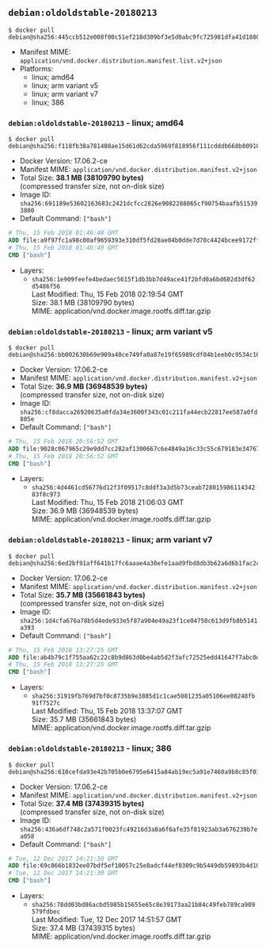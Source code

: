 ## `debian:oldoldstable-20180213`

```console
$ docker pull debian@sha256:445ccb512e008f00c51ef218d309bf3e5d0abc9fc725981dfa41d18809580746
```

-	Manifest MIME: `application/vnd.docker.distribution.manifest.list.v2+json`
-	Platforms:
	-	linux; amd64
	-	linux; arm variant v5
	-	linux; arm variant v7
	-	linux; 386

### `debian:oldoldstable-20180213` - linux; amd64

```console
$ docker pull debian@sha256:f118fb38a781408ae15d61d62cda5969f818956f111cdddb668b809103661d6c
```

-	Docker Version: 17.06.2-ce
-	Manifest MIME: `application/vnd.docker.distribution.manifest.v2+json`
-	Total Size: **38.1 MB (38109790 bytes)**  
	(compressed transfer size, not on-disk size)
-	Image ID: `sha256:691189e53602163683c2421dcfcc2826e9082288065cf90754baafb515393800`
-	Default Command: `["bash"]`

```dockerfile
# Thu, 15 Feb 2018 01:46:48 GMT
ADD file:a9f97fc1a98c00af9659393e310df5fd28ae04b0dde7d70c4424bcee9172ff28 in / 
# Thu, 15 Feb 2018 01:46:49 GMT
CMD ["bash"]
```

-	Layers:
	-	`sha256:1e909feefe4bedaec5615f1db3bb7d49ace41f2bfd0a6bd602d3df62d5486f56`  
		Last Modified: Thu, 15 Feb 2018 02:19:54 GMT  
		Size: 38.1 MB (38109790 bytes)  
		MIME: application/vnd.docker.image.rootfs.diff.tar.gzip

### `debian:oldoldstable-20180213` - linux; arm variant v5

```console
$ docker pull debian@sha256:bb002630b69e909a40ce749fa0a87e19f65989cdf04b1eeb0c9534c16146cacb
```

-	Docker Version: 17.06.2-ce
-	Manifest MIME: `application/vnd.docker.distribution.manifest.v2+json`
-	Total Size: **36.9 MB (36948539 bytes)**  
	(compressed transfer size, not on-disk size)
-	Image ID: `sha256:cf8dacca26920635a0fda34e3600f343c01c211fa44ecb22817ee587a0fd805e`
-	Default Command: `["bash"]`

```dockerfile
# Thu, 15 Feb 2018 20:56:52 GMT
ADD file:9028c067965c29e9dd7cc282af1300667c6e4849a16c33c55c679183e347670d in / 
# Thu, 15 Feb 2018 20:56:52 GMT
CMD ["bash"]
```

-	Layers:
	-	`sha256:4d4461cd56776d12f3f09517c8ddf3a3d5b73ceab72801598611434283f8c973`  
		Last Modified: Thu, 15 Feb 2018 21:06:03 GMT  
		Size: 36.9 MB (36948539 bytes)  
		MIME: application/vnd.docker.image.rootfs.diff.tar.gzip

### `debian:oldoldstable-20180213` - linux; arm variant v7

```console
$ docker pull debian@sha256:6ed2bf91aff641b17fc6aaae4a30efe1aad9fbd8db3b62a6d6b1fac2c362552d
```

-	Docker Version: 17.06.2-ce
-	Manifest MIME: `application/vnd.docker.distribution.manifest.v2+json`
-	Total Size: **35.7 MB (35661843 bytes)**  
	(compressed transfer size, not on-disk size)
-	Image ID: `sha256:1d4cfa676a78b5d4ede933e5f87a904e49a23f1ce04750c613d9fb8b5141a393`
-	Default Command: `["bash"]`

```dockerfile
# Thu, 15 Feb 2018 13:27:25 GMT
ADD file:ab4b79c1f755aa62c22c8b9d863d0be4ab5d2f3afc72525edd41647f7abc0d2f in / 
# Thu, 15 Feb 2018 13:27:25 GMT
CMD ["bash"]
```

-	Layers:
	-	`sha256:31919fb769d7bf0c8735b9e3885d1c1cae5081235a05106ee08248fb91f7527c`  
		Last Modified: Thu, 15 Feb 2018 13:37:07 GMT  
		Size: 35.7 MB (35661843 bytes)  
		MIME: application/vnd.docker.image.rootfs.diff.tar.gzip

### `debian:oldoldstable-20180213` - linux; 386

```console
$ docker pull debian@sha256:610cefda93e42b705b0e6795e6415a84ab19ec5a91e7460a9b8c85f0168d8bee
```

-	Docker Version: 17.06.2-ce
-	Manifest MIME: `application/vnd.docker.distribution.manifest.v2+json`
-	Total Size: **37.4 MB (37439315 bytes)**  
	(compressed transfer size, not on-disk size)
-	Image ID: `sha256:436a6df748c2a571f0023fc49216d3a8a6f6afe35f81923ab3a676239b7ea058`
-	Default Command: `["bash"]`

```dockerfile
# Tue, 12 Dec 2017 14:21:30 GMT
ADD file:69c866b1832ee07bdf5ef10057c25e8adcf44ef8309c9b5449db59893b4d107e in / 
# Tue, 12 Dec 2017 14:21:30 GMT
CMD ["bash"]
```

-	Layers:
	-	`sha256:78dd03bd86acbd5985b15655e65c8e39173aa21b84c49feb789ca909579fdbec`  
		Last Modified: Tue, 12 Dec 2017 14:51:57 GMT  
		Size: 37.4 MB (37439315 bytes)  
		MIME: application/vnd.docker.image.rootfs.diff.tar.gzip
